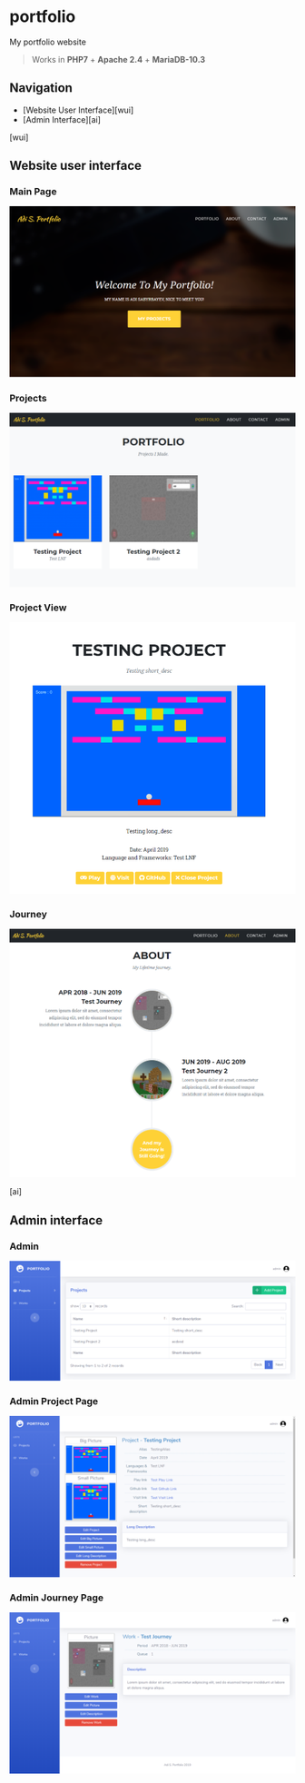 # portfolio

My portfolio website

> Works in **PHP7** + **Apache 2.4** + **MariaDB-10.3**

## Navigation
* [Website User Interface][wui]
* [Admin Interface][ai]

[wui]
## Website user interface

### Main Page

![Main Page](/img/git/mainpage.png?raw=true "Main Page")

### Projects

![Projects](/img/git/projects.png?raw=true "Projects")

### Project View

![Project View](/img/git/projectfront.png?raw=true "Project View")

### Journey

![Journey](/img/git/journey.png?raw=true "Journey")

[ai]
## Admin interface

### Admin 

![Admin](/img/git/admin.png?raw=true "Admin")

### Admin Project Page

![Admin Project Page](/img/git/projectpage.png?raw=true "Admin Project Page")

### Admin Journey Page

![Admin Journey Page](/img/git/journeypage.png?raw=true "Admin Journey Page")



